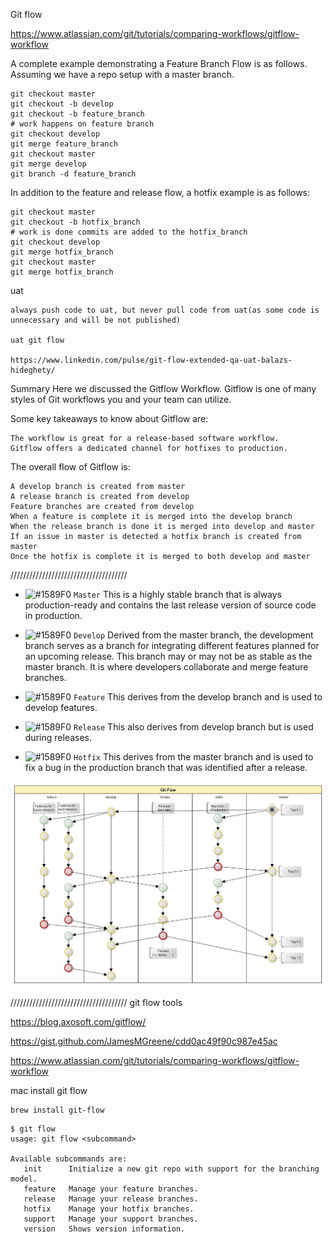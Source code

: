 
Git flow

https://www.atlassian.com/git/tutorials/comparing-workflows/gitflow-workflow


A complete example demonstrating a Feature Branch Flow is as follows. Assuming we have a repo setup with a master branch.

```
git checkout master
git checkout -b develop
git checkout -b feature_branch
# work happens on feature branch
git checkout develop
git merge feature_branch
git checkout master
git merge develop
git branch -d feature_branch
```


In addition to the feature and release flow, a hotfix example is as follows:

```
git checkout master
git checkout -b hotfix_branch
# work is done commits are added to the hotfix_branch
git checkout develop
git merge hotfix_branch
git checkout master
git merge hotfix_branch
```

uat
```
always push code to uat, but never pull code from uat(as some code is unnecessary and will be not published)

uat git flow

https://www.linkedin.com/pulse/git-flow-extended-qa-uat-balazs-hideghety/

```

Summary
Here we discussed the Gitflow Workflow. Gitflow is one of many styles of Git workflows you and your team can utilize.

Some key takeaways to know about Gitflow are:
```
The workflow is great for a release-based software workflow.
Gitflow offers a dedicated channel for hotfixes to production.
```

The overall flow of Gitflow is:
```
A develop branch is created from master
A release branch is created from develop
Feature branches are created from develop
When a feature is complete it is merged into the develop branch
When the release branch is done it is merged into develop and master
If an issue in master is detected a hotfix branch is created from master
Once the hotfix is complete it is merged to both develop and master
```

/////////////////////////////////////


- ![#1589F0](https://placehold.it/15/1589F0/000000?text=+) `Master` 
This is a highly stable branch that is always production-ready and contains the last release version of source code in production.


- ![#1589F0](https://placehold.it/15/1589F0/000000?text=+) `Develop` 
Derived from the master branch, the development branch serves as a branch for integrating different features planned for an upcoming release. This branch may or may not be as stable as the master branch. It is where developers collaborate and merge feature branches.


- ![#1589F0](https://placehold.it/15/1589F0/000000?text=+) `Feature` 
This derives from the develop branch and is used to develop features.



- ![#1589F0](https://placehold.it/15/1589F0/000000?text=+) `Release` 
This also derives from develop branch but is used during releases.


- ![#1589F0](https://placehold.it/15/1589F0/000000?text=+) `Hotfix` 
This derives from the master branch and is used to fix a bug in the production branch that was identified after a release.



![giflowForRelease](./pics/gitFlow-release.jpg)


/////////////////////////////////////
git flow tools

https://blog.axosoft.com/gitflow/

https://gist.github.com/JamesMGreene/cdd0ac49f90c987e45ac

https://www.atlassian.com/git/tutorials/comparing-workflows/gitflow-workflow



mac install git flow
```
brew install git-flow
```

```
$ git flow
usage: git flow <subcommand>

Available subcommands are:
   init      Initialize a new git repo with support for the branching model.
   feature   Manage your feature branches.
   release   Manage your release branches.
   hotfix    Manage your hotfix branches.
   support   Manage your support branches.
   version   Shows version information.
```


